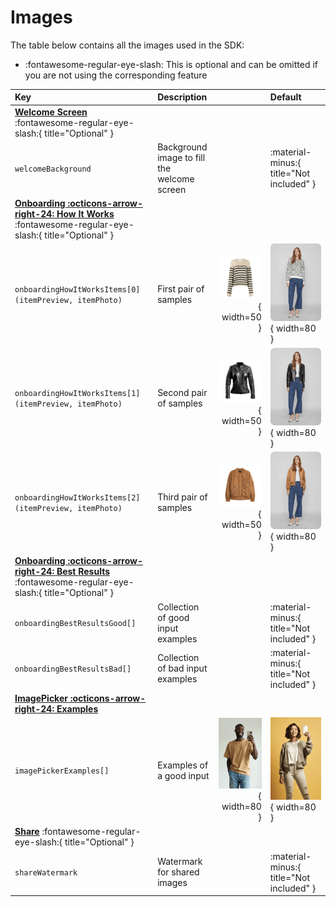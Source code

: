 # Images

The table below contains all the images used in the SDK:

- :fontawesome-regular-eye-slash: This is optional and can be omitted if you are not using the corresponding feature

| Key | Description |    | Default |
| :-- | :---------- | -: | :------ |
| [**Welcome Screen**](#welcome-screen) :fontawesome-regular-eye-slash:{ title="Optional" } | |
| `welcomeBackground` | Background image to fill<br>the welcome screen |  | :material-minus:{ title="Not included" } |
| [**Onboarding :octicons-arrow-right-24: How It Works**](#onboardinghow-it-works) :fontawesome-regular-eye-slash:{ title="Optional" } | |
| `onboardingHowItWorksItems[0]`<br>`(itemPreview, itemPhoto)` | First pair of samples | ![preview](../../media/images/onboardingHowItWorks1S.png){ width=50 } | ![preview](../../media/images/onboardingHowItWorks1L.png){ width=80 } |
| `onboardingHowItWorksItems[1]`<br>`(itemPreview, itemPhoto)` | Second pair of samples | ![preview](../../media/images/onboardingHowItWorks2S.png){ width=50 } | ![preview](../../media/images/onboardingHowItWorks2L.png){ width=80 } | 
| `onboardingHowItWorksItems[2]`<br>`(itemPreview, itemPhoto)` | Third pair of samples | ![preview](../../media/images/onboardingHowItWorks3S.png){ width=50 } | ![preview](../../media/images/onboardingHowItWorks3L.png){ width=80 } |
| [**Onboarding :octicons-arrow-right-24: Best Results**](#onboardingbest-results) :fontawesome-regular-eye-slash:{ title="Optional" } | |
| `onboardingBestResultsGood[]` | Collection of good input examples |  | :material-minus:{ title="Not included" } |
| `onboardingBestResultsBad[]` | Collection of bad input examples |  | :material-minus:{ title="Not included" } |
| [**ImagePicker :octicons-arrow-right-24: Examples**](#imagepickerexamples) | |
| `imagePickerExamples[]` | Examples of a good input | ![preview](../../media/images/imagePickerSample1.png){ width=80 } |![preview](../../media/images/imagePickerSample2.png){ width=80 } |
| [**Share**](#share) :fontawesome-regular-eye-slash:{ title="Optional" } | |
| `shareWatermark` | Watermark for shared images |  | :material-minus:{ title="Not included" } |
